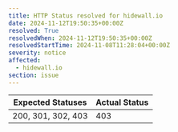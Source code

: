 ```yaml
---
title: HTTP Status resolved for hidewall.io
date: 2024-11-12T19:50:35+00:00Z
resolved: True
resolvedWhen: 2024-11-12T19:50:35+00:00Z
resolvedStartTime: 2024-11-08T11:28:04+00:00Z
severity: notice
affected:
  - hidewall.io
section: issue
---
```


| Expected Statuses | Actual Status  |
|-------------------|----------------|
| 200, 301, 302, 403 | 403 |
